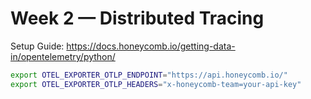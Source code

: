 # Week 2 — Distributed Tracing

Setup Guide: <https://docs.honeycomb.io/getting-data-in/opentelemetry/python/>

```sh
export OTEL_EXPORTER_OTLP_ENDPOINT="https://api.honeycomb.io/"
export OTEL_EXPORTER_OTLP_HEADERS="x-honeycomb-team=your-api-key"
```

